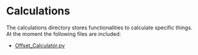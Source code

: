 # Calculations

The calculations directory stores functionalities to calculate specific things.
At the moment the following files are included:

- [Offset_Calculator.py](./Offset_Calculator.md)